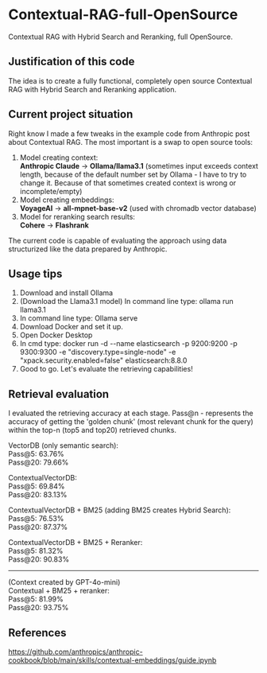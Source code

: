 # Contextual-RAG-full-OpenSource
Contextual RAG with Hybrid Search and Reranking, full OpenSource.

## **Justification of this code**
The idea is to create a fully functional, completely open source Contextual RAG with Hybrid Search and Reranking application.

## **Current project situation**
Right know I made a few tweaks in the example code from Anthropic post about Contextual RAG.
The most important is a swap to open source tools:

1. Model creating context: <br>
**Anthropic Claude**  ->   **Ollama/llama3.1** (sometimes input exceeds context length, because of the default number set by Ollama - I have to try to change it. Because of that sometimes created context is wrong or incomplete/empty)
3. Model creating embeddings: <br>
**VoyageAI**  ->  **all-mpnet-base-v2** (used with chromadb vector database)
4. Model for reranking search results: <br>
**Cohere**  ->  **Flashrank**

The current code is capable of evaluating the approach using data structurized like the data prepared by Anthropic.

## **Usage tips**
1. Download and install Ollama
2. (Download the Llama3.1 model) In command line type: ollama run llama3.1
3. In command line type: Ollama serve
4. Download Docker and set it up.
5. Open Docker Desktop
6. In cmd type: docker run -d --name elasticsearch -p 9200:9200 -p 9300:9300 -e "discovery.type=single-node" -e "xpack.security.enabled=false" elasticsearch:8.8.0
7. Good to go. Let's evaluate the retrieving capabilities!

## **Retrieval evaluation** 
I evaluated the retrieving accuracy at each stage. Pass@n - represents the accuracy of getting the 'golden chunk' (most relevant chunk for the query) within the top-n (top5 and top20) retrieved chunks.

VectorDB (only semantic search):<br>
Pass@5: 63.76%<br>
Pass@20: 79.66%<br>

ContextualVectorDB:<br>
Pass@5: 69.84%<br>
Pass@20: 83.13%<br>

ContextualVectorDB + BM25 (adding BM25 creates Hybrid Search):<br>
Pass@5: 76.53%<br>
Pass@20: 87.37%<br>

ContextualVectorDB + BM25 + Reranker:<br>
Pass@5: 81.32%<br>
Pass@20: 90.83%<br>

------------------
(Context created by GPT-4o-mini)<br>
Contextual + BM25 + reranker:<br>
Pass@5: 81.99%<br>
Pass@20: 93.75%<br>

## References
https://github.com/anthropics/anthropic-cookbook/blob/main/skills/contextual-embeddings/guide.ipynb
